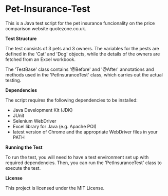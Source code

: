 # Pet-Insurance-Test

This is a Java test script for the pet insurance funcionality on the price comparison website quotezone.co.uk.

**Test Structure**

The test consists of 3 pets and 3 owners. The variables for the pests are defined in the 'Cat' and 'Dog' objects, while the details of the owners are fetched from an Excel workbook.

The 'TestBase' class contains '@Before' and '@After' annotations and methods used in the 'PetInsuranceTest' class, which carries out the actual testing.


**Dependencies**

The script requires the following dependencies to be installed:
- Java Development Kit (JDK)
- JUnit
- Selenium WebDriver
- Excel library for Java (e.g. Apache POI)
- latest version of Chrome and the appropriate WebDriver files in your PATH

**Running the Test**

To run the test, you will need to have a test environment set up with required dependencies. Then, you can run the 'PetInsuranceTest' class to execute the test.

**License**

This project is licensed under the MIT License.
